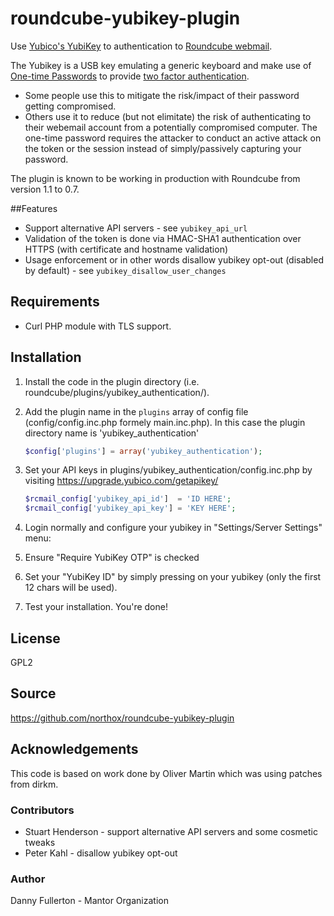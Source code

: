# roundcube-yubikey-plugin
Use [Yubico's YubiKey](https://www.yubico.com/products/yubikey-hardware/) to authentication to [Roundcube webmail](http://roundcube.net/).

The Yubikey is a USB key emulating a generic keyboard and make use of [One-time Passwords](https://en.wikipedia.org/wiki/One-time_password) to provide [two factor authentication](https://en.wikipedia.org/wiki/Two-factor_authentication).

- Some people use this to mitigate the risk/impact of their password getting compromised. 
- Others use it to reduce (but not elimitate) the risk of authenticating to their webemail account from a potentially compromised computer. The one-time password requires the attacker to conduct an active attack on the token or the session instead of simply/passively capturing your password.

The plugin is known to be working in production with Roundcube from version 1.1 to 0.7.

##Features
- Support alternative API servers - see `yubikey_api_url`
- Validation of the token is done via HMAC-SHA1 authentication over HTTPS (with certificate and hostname validation)
- Usage enforcement or in other words disallow yubikey opt-out (disabled by default) - see `yubikey_disallow_user_changes`

## Requirements
- Curl PHP module with TLS support.

## Installation
1. Install the code in the plugin directory (i.e. roundcube/plugins/yubikey_authentication/).
2. Add the plugin name in the `plugins` array of config file (config/config.inc.php formely main.inc.php). In this case the plugin directory name is 'yubikey_authentication'

    ```php
    $config['plugins'] = array('yubikey_authentication');
    ```

3. Set your API keys in plugins/yubikey_authentication/config.inc.php by visiting https://upgrade.yubico.com/getapikey/

    ```php
    $rcmail_config['yubikey_api_id']  = 'ID HERE'; 
    $rcmail_config['yubikey_api_key'] = 'KEY HERE';
    ```

4. Login normally and configure your yubikey in "Settings/Server Settings" menu:
  1. Ensure "Require YubiKey OTP" is checked
  2. Set your "YubiKey ID" by simply pressing on your yubikey (only the first 12 chars will be used).

5. Test your installation. You're done!

## License
GPL2

## Source
https://github.com/northox/roundcube-yubikey-plugin

## Acknowledgements
This code is based on work done by Oliver Martin which was using patches from dirkm.

### Contributors
- Stuart Henderson - support alternative API servers and some cosmetic tweaks
- Peter Kahl - disallow yubikey opt-out

### Author
Danny Fullerton - Mantor Organization

